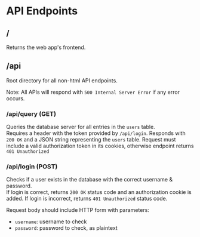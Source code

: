 
# API Endpoints

## /

Returns the web app's frontend.

## /api

Root directory for all non-html API endpoints.  

Note: All APIs will respond with `500 Internal Server Error` if any error occurs.  

### /api/query (GET)

Queries the database server for all entries in the `users` table.  
Requires a header with the token provided by `/api/login`.
Responds with `200 OK` and a JSON string representing the `users` table.
Request must include a valid authorization token in its cookies,
otherwise endpoint returns `401 Unauthorized`

### /api/login (POST)

Checks if a user exists in the database with the correct username & password.  
If login is correct, returns `200 OK` status code and an authorization cookie is added.
If login is incorrect, returns `401 Unauthorized` status code.  

Request body should include HTTP form with parameters:

- `username`: username to check
- `password`: password to check, as plaintext
